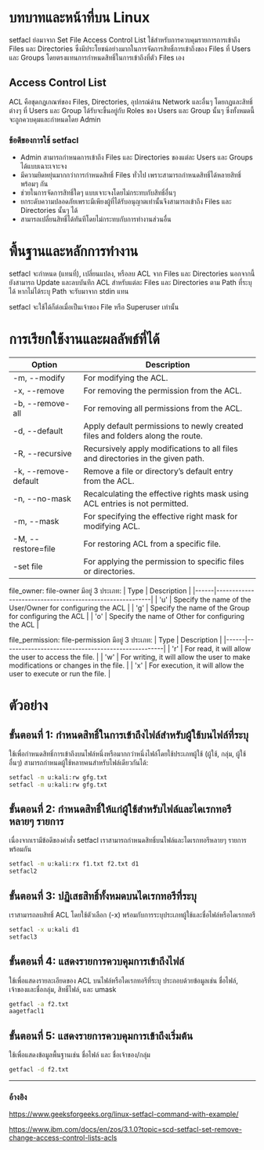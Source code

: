 # บทบาทและหน้าที่บน Linux
setfacl ย่อมาจาก Set File Access Control List ใช้สำหรับการควบคุมรายการการเข้าถึง Files และ Directories ซึ่งมีประโยชน์อย่างมากในการจัดการสิทธิ์การเข้าถึงของ Files ที่ Users และ Groups โดยตรงแทนการกำหนดสิทธิ์ในการเข้าถึงที่ตัว Files เอง

## Access Control List
ACL คือชุดกฎเกณฑ์ของ Files, Directories, อุปกรณ์ด้าน Network และอื่นๆ โดยกฏและสิทธิ์ต่างๆ ที่ Users และ Group ได้รับจะขึ้นอยู่กับ Roles ของ Users และ Group นั้นๆ ซึ่งทั้งหมดนี้จะถูกควบคุมและกำหนดโดย Admin

### ข้อดีของการใช้ setfacl
- Admin สามารถกำหนดการเข้าถึง Files และ Directories ของแต่ละ Users และ Groups ได้แบบเฉาะเจาะจง
- มีความยิดหยุ่นมากกว่าการกำหนดสิทธิ์ Files ทั่วไป เพราะสามารถกำหนดสิทธิ์ได้หลายสิทธิ์พร้อมๆ กัน
- ช่วยในการจัดการสิทธิ์ใดๆ แบบเจาะจงโดยไม่กระทบกับสิทธิ์อื่นๆ
- ยกระดับความปลอดภัยเพราะมีเพียงผู้ที่ได้รับอนุญาตเท่านั้นจึงสามารถเข้าถึง Files และ Directories นั้นๆ ได้
- สามารถเปลี่ยนสิทธิ์ได้ทันทีโดยไม่กระทบกับการทำงานส่วนอื่น

# พื้นฐานและหลักการทำงาน
setfacl จะกำหนด (แทนที่), เปลี่ยนแปลง, หรือลบ ACL จาก Files และ Directories นอกจากนี้ยังสามารถ Update และลบบันทึก ACL สำหรับแต่ละ Files และ Directories ตาม Path ที่ระบุได้ หากไม่ได้ระบุ Path จะรับมาจาก stdin แทน

setfacl จะใช้ได้ก็ต่อเมื่อเป็นเจ้าของ File หรือ Superuser เท่านั้น

# การเรียกใช้งานและผลลัพธ์ที่ได้
| Option       | Description                                                    |
|--------------|----------------------------------------------------------------|
| -m, --modify | For modifying the ACL.                                         |
| -x, --remove | For removing the permission from the ACL.                      |
| -b, --remove-all | For removing all permissions from the ACL.                |
| -d, --default | Apply default permissions to newly created files and folders along the route. |
| -R, --recursive | Recursively apply modifications to all files and directories in the given path. |
| -k, --remove-default | Remove a file or directory’s default entry from the ACL. |
| -n, --no-mask | Recalculating the effective rights mask using ACL entries is not permitted. |
| -m, --mask | For specifying the effective right mask for modifying ACL. |
| -M, --restore=file | For restoring ACL from a specific file. |
| -set file | For applying the permission to specific files or directories. |

file_owner: file-owner มีอยู่ 3 ประเภท:
| Type | Description                                             |
|------|---------------------------------------------------------|
| 'u'  | Specify the name of the User/Owner for configuring the ACL |
| 'g'  | Specify the name of the Group for configuring the ACL  |
| 'o'  | Specify the name of Other for configuring the ACL      |

file_permission: file-permission มีอยู่ 3 ประเภท:
| Type | Description                                       |
|------|---------------------------------------------------|
| 'r'  | For read, it will allow the user to access the file. |
| 'w'  | For writing, it will allow the user to make modifications or changes in the file. |
| 'x'  | For execution, it will allow the user to execute or run the file. |

# ตัวอย่าง
## ขั้นตอนที่ 1: กำหนดสิทธิ์ในการเข้าถึงไฟล์สำหรับผู้ใช้บนไฟล์ที่ระบุ

ใช้เพื่อกำหนดสิทธิ์การเข้าถึงบนไฟล์หนึ่งหรือมากกว่าหนึ่งไฟล์โดยใช้ประเภทผู้ใช้ (ผู้ใช้, กลุ่ม, ผู้ใช้อื่นๆ) สามารถกำหนดผู้ใช้หลายคนสำหรับไฟล์เดียวกันได้:
```bash
setfacl -m u:kali:rw gfg.txt
setfacl -m u:kali:rw gfg.txt
```
## ขั้นตอนที่ 2: กำหนดสิทธิ์ให้แก่ผู้ใช้สำหรับไฟล์และไดเรกทอรีหลายๆ รายการ

เนื่องจากเรามีข้อดีของคำสั่ง setfacl เราสามารถกำหนดสิทธิ์บนไฟล์และไดเรกทอรีหลายๆ รายการพร้อมกัน

```bash
setfacl -m u:kali:rx f1.txt f2.txt d1
setfacl2
```
## ขั้นตอนที่ 3: ปฏิเสธสิทธิ์ทั้งหมดบนไดเรกทอรีที่ระบุ

เราสามารถลบสิทธิ์ ACL โดยใช้ตัวเลือก (-x) พร้อมกับการระบุประเภทผู้ใช้และชื่อไฟล์หรือไดเรกทอรี
```bash
setfacl -x u:kali d1
setfacl3
```
## ขั้นตอนที่ 4: แสดงรายการควบคุมการเข้าถึงไฟล์

ใช้เพื่อแสดงรายละเอียดของ ACL บนไฟล์หรือไดเรกทอรีที่ระบุ ประกอบด้วยข้อมูลเช่น ชื่อไฟล์, เจ้าของและชื่อกลุ่ม, สิทธิ์ไฟล์, และ umask
```bash
getfacl -a f2.txt
aagetfacl1
```
## ขั้นตอนที่ 5: แสดงรายการควบคุมการเข้าถึงเริ่มต้น

ใช้เพื่อแสดงข้อมูลพื้นฐานเช่น ชื่อไฟล์ และ ชื่อเจ้าของ/กลุ่ม
```bash
getfacl -d f2.txt
```
---

### อ้างอิง
https://www.geeksforgeeks.org/linux-setfacl-command-with-example/

https://www.ibm.com/docs/en/zos/3.1.0?topic=scd-setfacl-set-remove-change-access-control-lists-acls
